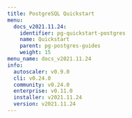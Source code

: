 ```yaml
---
title: PostgreSQL Quickstart
menu:
  docs_v2021.11.24:
    identifier: pg-quickstart-postgres
    name: Quickstart
    parent: pg-postgres-guides
    weight: 15
menu_name: docs_v2021.11.24
info:
  autoscaler: v0.9.0
  cli: v0.24.0
  community: v0.24.0
  enterprise: v0.11.0
  installer: v2021.11.24
  version: v2021.11.24
---
```


